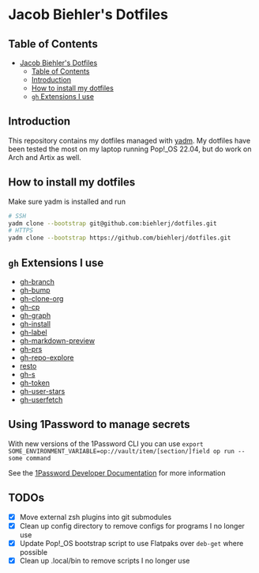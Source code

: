 # Jacob Biehler's Dotfiles

## Table of Contents

- [Jacob Biehler's Dotfiles](#jacob-biehlers-dotfiles)
  - [Table of Contents](#table-of-contents)
  - [Introduction](#introduction)
  - [How to install my dotfiles](#how-to-install-my-dotfiles)
  - [`gh` Extensions I use](#gh-extensions-i-use)

## Introduction

This repository contains my dotfiles managed with [yadm](https://yadm.io/). My dotfiles have been tested the most on my laptop running Pop!_OS 22.04, but do work on Arch and Artix as well.

## How to install my dotfiles

Make sure yadm is installed and run

```sh
# SSH
yadm clone --bootstrap git@github.com:biehlerj/dotfiles.git
# HTTPS
yadm clone --bootstrap https://github.com/biehlerj/dotfiles.git
```

## `gh` Extensions I use

- [gh-branch](https://github.com/mislav/gh-branch)
- [gh-bump](https://github.com/johnmanjiro13/gh-bump)
- [gh-clone-org](https://github.com/matt-bartel/gh-clone-org)
- [gh-cp](https://github.com/mislav/gh-cp)
- [gh-graph](https://github.com/kawarimidoll/gh-graph)
- [gh-install](https://github.com/redraw/gh-install)
- [gh-label](https://github.com/heaths/gh-label)
- [gh-markdown-preview](https://github.com/yusukebe/gh-markdown-preview)
- [gh-prs](https://github.com/dlvhdr/gh-prs)
- [gh-repo-explore](https://github.com/samcoe/gh-repo-explore)
- [resto](https://github.com/abdfnx/resto)
- [gh-s](https://github.com/gennaro-tedesco/gh-s)
- [gh-token](https://github.com/Link-/gh-token)
- [gh-user-stars](https://github.com/korosuke613/gh-user-stars)
- [gh-userfetch](https://github.com/sheepla/gh-userfetch)

## Using 1Password to manage secrets

With new versions of the 1Password CLI you can use `export SOME_ENVIRONMENT_VARIABLE=op://vault/item/[section/]field op run -- some command`

See the [1Password Developer Documentation](https://developer.1password.com/docs/cli/secrets-environment-variables/) for more information

## TODOs

- [X] Move external zsh plugins into git submodules
- [X] Clean up config directory to remove configs for programs I no longer use
- [X] Update Pop!_OS bootstrap script to use Flatpaks over `deb-get` where possible
- [X] Clean up .local/bin to remove scripts I no longer use
